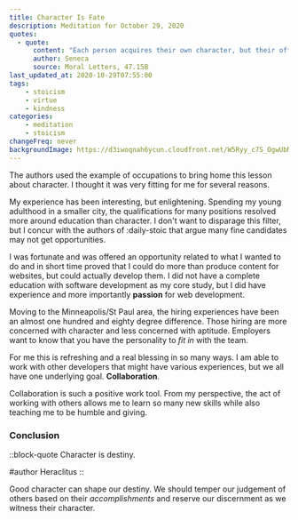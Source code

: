 ```yaml
---
title: Character Is Fate
description: Meditation for October 29, 2020
quotes: 
  - quote:
      content: "Each person acquires their own character, but their official roles are designated by chance. You should invite some to your table because they are deserving, others because they may come to deserve it."
      author: Seneca
      source: Moral Letters, 47.15B   
last_updated_at: 2020-10-29T07:55:00
tags:
    - stoicism
    - virtue
    - kindness
categories:
    - meditation
    - stoicism
changeFreq: never
backgroundImage: https://d3iwoqnah6ycun.cloudfront.net/W5Ryy_c7S_OgwUbMy1bDyA.jpg
---
```


The authors used the example of occupations to bring home this lesson about character. I thought it was very fitting 
for me for several reasons.

My experience has been interesting, but enlightening. Spending my young adulthood in a smaller city, the qualifications 
for many positions resolved more around education than character. I don't want to disparage this filter, but I concur 
with the authors of :daily-stoic that argue many fine candidates may not get opportunities.

I was fortunate and was offered an opportunity related to what I wanted to do and in short time proved that I could do 
more than produce content for websites, but could actually develop them. I did not have a complete education with 
software development as my core study, but I did have experience and more importantly **passion** for web development.

Moving to the Minneapolis/St Paul area, the hiring experiences have been an almost one hundred and eighty degree 
difference. Those hiring are more concerned with character and less concerned with aptitude. Employers want to know that 
you have the personality to *fit in* with the team. 

For me this is refreshing and a real blessing in so many ways. I am able to work with other developers that might have 
various experiences, but we all have one underlying goal. **Collaboration**.

Collaboration is such a positive work tool. From my perspective, the act of working with others allows me to learn so 
many new skills while also teaching me to be humble and giving.

### Conclusion

::block-quote
Character is destiny.

#author
Heraclitus
::

Good character can shape our destiny. We should temper our judgement of others based on their *accomplishments* and 
reserve our discernment as we witness their character. 
